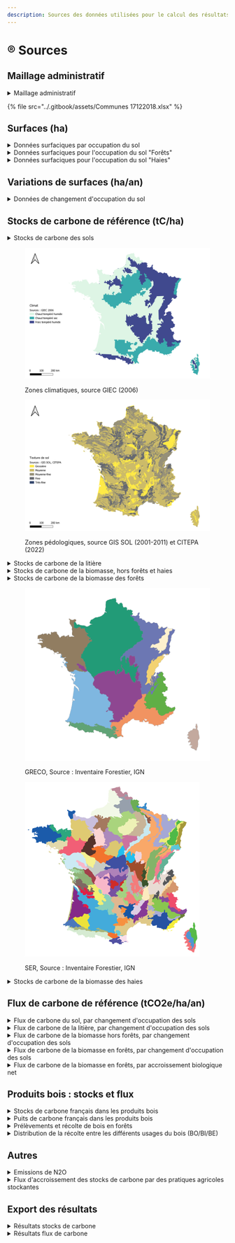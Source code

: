 ```yaml
---
description: Sources des données utilisées pour le calcul des résultats ALDO.
---
```


# ®️ Sources

## Maillage administratif

<details>

<summary>Maillage administratif</summary>

Le maillage administratif utilisé dans ALDO est le millésime communal officiel du 17 décembre 2018 fournit par l'IGN :&#x20;

Le fichier _IGN ADMIN EXPRESS® 17122018_ est disponible au téléchargement pour que chaque territoire puisse vérifier la liste de ses communes :



</details>

{% file src="../.gitbook/assets/Communes 17122018.xlsx" %}

## Surfaces (ha)

<details>

<summary>Données surfaciques par occupation du sol</summary>

Corine Land Cover (CLC) est un inventaire biophysique de l’occupation des sols et de son évolution selon une nomenclature en 44 postes. Cet inventaire est produit par interprétation visuelle d'images satellite. CLC permet de cartographier des unités homogènes d’occupation des sols d’une surface minimale de 25 ha. Les millésimes 1990, 2000, 2006, 2012 et 2018 ont été réalisés.

ALDO propose les données surfaciques issues de Corine Land Cover, 2018.

Plusieurs compléments importants :

* Il est possible de remplacer cet inventaire de l'occupation du sol par des données plus fines de bases de données locales ou régionales, dans l'onglet [configuration](../configuration/configuration-manuelle.md#mises-a-jour-des-surfaces-doccupation-du-sol).
* Corine Land Cover est utilisée pour les surfaces de chaque typologie d'occupation du sol utilisée dans ALDO, sauf pour les Forêts et Haies. Voir ci-dessous.
* L'affectation entre la nomenclature ALDO et les typologies de Corine Land Cover est expliqué [ici](definitions.md#typologies-doccupation-du-sol). La répartition des sous-catégories de sols artificiels est propre à ALDO et est expliqué [ici.](../configuration/configuration-manuelle.md#hypotheses-de-repartition-des-surfaces-des-sols-artificialises)

</details>

<details>

<summary>Données surfaciques pour l'occupation du sol "Forêts"</summary>

La BD Forêt® de l'IGN (Institut national de l'information géographique et forestière) est un référentiel géographique forestier nomenclature nationale de 32 postes. Cet inventaire est réalisé par photo-interprétation d’images en infrarouge couleurs de la BD ORTHO®. Elle attribue à chaque plage cartographiée de plus de 0,5 ha un type de formation végétale.&#x20;

Il y a donc un gain de précision important par rapport aux données surfaciques des forêts de Corine Land Cover.

ALDO propose les données surfaciques issues de la BD Forêt® V2, 2018. Les surfaces sont exprimées par composition selon le type de peuplement (feuillus, mixtes, conifères ou peupleraies)

Il est possible de remplacer cet inventaire de l'occupation du sol par des données plus fines de bases de données locales ou régionales, dans l'onglet [configuration](../configuration/configuration-manuelle.md#mises-a-jour-des-surfaces-doccupation-du-sol).

</details>

<details>

<summary>Données surfaciques pour l'occupation du sol "Haies"</summary>

La typologie Haies n'existe pas dans Corine Land Cover. Des données complémentaires sont donc utilisées :

* Dans les versions précédentes d'ALDO, les surfaces de haies étaient issues d'un croisement des données du Référentiel Parcellaire Graphique 2018 et de la couche végétation de la BD TOPO® de l'IGN par l'Observatoire du Développement Rural de l'INRA (réalisée en 2018).
* :new: **Important** : les données surfaciques pour l'occupation du sol "Haies" sont actualisées dans la version CHANTERELLE 2023 et remplacées par l'utilisation de la BD Haies® de l'IGN (Institut national de l'information géographique et forestière). La BD Haies® permet d'obtenir des linéaires (km) de haies. Les travaux d'adaptation de l'INRAE en 2022 permettent d'affecter ces linéaires pour chaque territoire et chaque occupation du sol CLC.&#x20;

Ces linéaires ne peuvent pas **s'ajouter** à la surface totale du territoire détectée par Corine Land Cover. On considère donc que ces haies sont implantées **sur** des surfaces déjà inclues dans l'occupation du sol CLC. C'est pourquoi on parle en général de "_Haies associées aux activités agricoles_".&#x20;

L'outil ALDO propose dans le menu déroulant associé aux Haies le détail d'implantation du _linéaire haies par typologie du sol (km)_. Plus d'explication dans la rubrique dédiée aux [spécificités des haies.](../stocks/specificites-haies.md)



</details>



## Variations de surfaces (ha/an)

<details>

<summary>Données de changement d'occupation du sol</summary>

Corine Land Cover (CLC), [décrit ci-dessus](sources.md#donnees-surfaciques-par-occupation-du-sol), fournit également l'inventaire des changement d'occupation du sol entre deux millésimes.

ALDO propose les données surfaciques des changements d'occupation du sol issus de Corine Land Cover, observés entre 2012 et 2018. Les autres millésimes ne sont pas consultables car ils nécessiteraient de prendre en compte [la dynamique du carbone dans les sols.](../complements/perimetre-et-limites.md#dynamique-du-carbone-des-sols)

Il est possible de remplacer cet inventaire par des données plus fines de bases de données locales ou régionales, en suivant les recommandations de l'onglet [configuration](../configuration/configuration-manuelle.md#mises-a-jour-des-surfaces-doccupation-du-sol).

A noter l'absence de données sur l'évolution du linéaire de haies en France. Si ces données surfaciques sur l'évolution du linéaire de haies sont connues sur votre territoire d'étude, vous pouvez les ajouter dans la rubrique [pratiques agricoles](../pratiques-agricoles/pratiques-agricoles.md#5-haies-sur-cultures-60-metres-lineaires-par-ha-ou-sur-prairies-prairies-100-metres-lineaires-par-ha) pour une prise en compte dans votre diagnostic ALDO.

[Occupation du sol](definitions.md#typologies-doccupation-du-sol) -> Toutes, hors haies

</details>



## Stocks de carbone de référence (tC/ha)

<details>

<summary>Stocks de carbone des sols</summary>

Les stocks de référence pour les sols sont issus de données du Réseau de Mesures de la Qualité des Sols (RMQS) du GIS-SOL entre 2001 et 2011 et calculés par occupation du sol et par grande région pédoclimatique.

Les cartes ci-dessous représentent les zones pédologiques et les zones climatiques de France, qui, une fois regroupées, fournissent les zones pédoclimatiques. En fonction de l'emplacement du territoire, les occupations du sol n'auront donc pas les mêmes stocks de référence à l'hectare.

Les zones pédoclimatiques sont définies selon les lignes directrices du GIEC en fonction de classes de texture et de climat, et en cohérence avec les travaux du CITEPA. La zone pédoclimatique majoritaire est affectée à chaque territoire conformément aux travaux du CITEPA.

Voici les différentes zones pédoclimatiques possibles utilisées dans ALDO :

1. Texture Grossière
   * Climat chaud tempéré humide
   * Climat chaud tempéré sec
   * Climat frais tempéré humide
2. Texture Moyenne
   * Climat chaud tempéré humide
   * Climat chaud tempéré sec
   * Climat frais tempéré humide
3. Texture Moyenne-fine
   * Climat chaud tempéré humide
   * Climat chaud tempéré sec
   * Climat frais tempéré humide
4. Texture Fine
   * Climat chaud tempéré humide
   * Climat chaud tempéré sec&#x20;
   * Climat frais tempéré humide
5.  Texture Très-fine

    * 5.1 Climat chaud tempéré humide
    * 5.3 Climat frais tempéré humide



[Réservoir](definitions.md#reservoirs) ALDO -> **Sol**

[Occupation du sol](definitions.md#typologies-doccupation-du-sol) -> Toutes, hors haies

</details>

<div>

<figure><img src="../.gitbook/assets/ALDO_carte_climat.png" alt=""><figcaption><p>Zones climatiques, source GIEC (2006)</p></figcaption></figure>

 

<figure><img src="../.gitbook/assets/ALDO_carte_texture_sol.png" alt=""><figcaption><p>Zones pédologiques, source GIS SOL (2001-2011) et CITEPA (2022)</p></figcaption></figure>

</div>

<details>

<summary>Stocks de carbone de la litière</summary>

Les stocks de référence pour la litière sont issues d'une revue de la littérature :

* Stock moyens de carbone par ha de la litière - Compte rendu de l’Académie d’Agriculture de France – Vol. 85, n°6, 1999

Ces données sont utilisées comme une moyenne nationale. Seules les typologies "Forêts" contiennent le réservoir "Litière".

[Réservoir](definitions.md#reservoirs) ALDO -> Litière

[Occupation du sol](definitions.md#typologies-doccupation-du-sol) -> Forêts

</details>

<details>

<summary>Stocks de carbone de la biomasse, hors forêts et haies</summary>

Les stocks de référence pour la biomasse (hors forêts, hors haies) sont issues d'une revue de la littérature :&#x20;

* IFN/FCBA/SOLAGRO – Biomasse forestière, populicole et bocagère disponible pour l'énergie à l'horizon 2020, Novembre 2009

Ces données sont obtenues par inter-régions. Elles sont utilisées pour les typologies de biomasse hors haies et forêts à savoir : vignes, vergers, prairies arbustives, prairies arborées, sols artificiels arbustifs, sols artificiels arborés.

[Réservoir](definitions.md#reservoirs) ALDO -> **Biomasse**

[Occupation du sol](definitions.md#typologies-doccupation-du-sol) -> Toutes, hors forêts et haies

</details>

<details>

<summary>Stocks de carbone de la biomasse des forêts</summary>

Les stocks de référence à l’hectare de la biomasse en forêt sont issus de l’inventaire forestier de l’IGN mené entre 2016 et 2020 et calculés par typologie de forêt et par sylvo- écorégion et grande région écologique.

Les données **de biomasse sur pied (vivante) et de bois mort** sont obtenues, à l'hectare, par composition (feuillu, conifère, mixte, peupleraie). Ces données sont exprimées par groupement de sylvo- écorégion (SER) lorsque les données sont statistiquement significatives, ou, dans le cas contraire, par Grande Région Ecologique (GRECO).

Les SER sont des subdivisions des GRECO, comme le montre les cartographies ci-dessous.

[Réservoir](definitions.md#reservoirs) ALDO -> Biomasse

[Occupation du sol](definitions.md#typologies-doccupation-du-sol) -> Forêts

</details>

<div>

<figure><img src="../.gitbook/assets/carte_GRECO2.gif" alt=""><figcaption><p>GRECO, Source : Inventaire Forestier, IGN</p></figcaption></figure>

 

<figure><img src="../.gitbook/assets/inventaire_ser.png" alt=""><figcaption><p>SER, Source : Inventaire Forestier, IGN</p></figcaption></figure>

</div>

<details>

<summary>Stocks de carbone de la biomasse des haies</summary>

:new: **Important** : La BD Haies® de l'IGN (Institut national de l'information géographique et forestière) permet d'obtenir des linéaires (km) de haies. Les travaux d'adaptation de l'INRAE en 2022 permettent d'affecter ces linéaires pour chaque territoire et chaque occupation du sol CLC.&#x20;

Ces linéaires sont affectés au stock de référence de biomasse aérienne et racinaire (tC/km) par département, répertorié par l'étude [_Stocks de bois et de carbone dans les haies bocagères françaises_](https://librairie.ademe.fr/changement-climatique-et-energie/5388-stocks-de-bois-et-de-carbone-dans-les-haies-bocageres-francaises.html) publiée par l'IGN en février 2022. L'étude couvre 31 départements bocagers.&#x20;

Pour les départements non couverts, une valeur moyenne nationale est affectée par défaut (101 tC/km).

:new: <mark style="color:yellow;">Une extension de l'étude sur les départements restants est en projet pour 2024.</mark>

[Réservoir](definitions.md#reservoirs) ALDO -> Biomasse

[Occupation du sol](definitions.md#typologies-doccupation-du-sol) -> Haies

</details>



## Flux de carbone de référence (tCO2e/ha/an)

<details>

<summary>Flux de carbone du sol, par changement d'occupation des sols</summary>

Lors d'un changement d'occupation du sol, il s'agit théoriquement d'affecter à la [surface concernée](sources.md#donnees-de-changement-doccupation-du-sol), la différence entre les [stocks de référence](sources.md#stocks-de-carbone-de-reference-tc-ha) (données RMQS du GIS SOL) de chacune des deux typologies d'occupation du sol. C'est le cas lors de l'atteinte rapide de l'équilibre de carbone du sol à l'état final, par exemple l'artificialisation du sol : le flux de référence appliqué sur l'année considérée est égal au stock final - stock initial.

Cependant, les dynamiques de stockage et de déstockage de carbone sont asymétriques. Selon les travaux d'Arrouays et al. 2002, les sols déstockent beaucoup plus vite qu'ils ne stockent. Plus d'explications dans la [méthode de calcul.](../flux/methode-generale.md)

ALDO propose ainsi des flux de référence déterminés à partir d'un **traitement ADEME** des stocks de référence (exprimés par occupation du sol et par zone pédoclimatique) selon la méthode de calcul développée par l'INRA dans Arrouays et al. 2002.

Source : Arrouays et al. Stocker du carbone dans les sols agricoles de France (2002) & traitement ADEME (Thomas Eglin, 2018)

[Réservoir](definitions.md#reservoirs) ALDO -> Sols

[Occupation du sol](definitions.md#typologies-doccupation-du-sol) -> Toutes, hors haies

</details>

<details>

<summary>Flux de carbone de la litière, par changement d'occupation des sols</summary>

Les flux de référence pour la litière sont issues d'une revue de la littérature, présentée ci-dessus ([stock de référence de la litière](sources.md#stocks-de-carbone-de-la-litiere)).

Ces données sont utilisées comme une moyenne nationale.&#x20;

Pour rappel, seules les typologies "Forêts" contiennent le réservoir "Litière". Les flux sont considérés instantanés, conformément à la méthode de calcul du CITEPA (guide OMINEA, 2017).

[Réservoir](definitions.md#reservoirs) ALDO -> Litière

[Occupation du sol](definitions.md#typologies-doccupation-du-sol) -> Forêts

</details>

<details>

<summary>Flux de carbone de la biomasse hors forêts, par changement d'occupation des sols</summary>

Les flux de référence pour la biomasse aérienne et racinaire des typologies d'occupation du sol hors forêts, sont issues d'une revue de la littérature, présentée ci-dessus ([stock de référence de la biomasse hors forêts)](sources.md#stocks-de-carbone-de-la-biomasse-hors-forets-et-haies).

Ces données sont exprimées par inter-régions (nord-est, nord-ouest, centre-est, sud-est et sud-ouest).&#x20;

En cas de séquestration supplémentaire (captation), la différence de stock de référence (de la biomasse) entre la typologie initiale et finale est divisé par 20 ans pour avoir un flux annuel, conformément à la méthode de calcul du CITEPA (guide OMINEA, 2017).

En cas de perte, selon cette même méthode de calcul, le flux est considéré instantané.

[Réservoir](definitions.md#reservoirs) ALDO -> Biomasse

[Occupation du sol](definitions.md#typologies-doccupation-du-sol) -> Toutes, hors forêts et haies

</details>

<details>

<summary>Flux de carbone de la biomasse en forêts, par changement d'occupation des sols</summary>

Si le changement d'occupation du sol aboutit à une augmentation de la surface forestière (afforestation), le flux de référence associé à cette surface[ est déjà pris en compte](sources.md#flux-de-carbone-de-la-biomasse-en-forets-par-accroissement-net) ci-dessous.

Si le changement d'occupation du sol aboutit à une perte de surface forestière (déboisement, déforestation), le déstockage engendré est calculé de la manière suivante : ALDO applique la différence entre le stock de référence de la typologie initiale et de la typologie finale (réservoir biomasse). Ce flux (émission) est considéré instantané.

[Réservoir](definitions.md#reservoirs) ALDO -> Biomasse

[Occupation du sol](definitions.md#typologies-doccupation-du-sol) -> Forêts

</details>

<details>

<summary>Flux de carbone de la biomasse en forêts, par accroissement biologique net</summary>

Des flux de carbone ont lieux dans les forêts, même à surface constante : il est ici question du bilan calculé en soustrayant à l’accroissement biologique des forêts, la mortalité et les prélèvements de bois.

Ces flux de carbone de la biomasse vivante (aérienne et racinaire) sont issus de l'inventaire forestier de l'IGN, [décrit ci-dessus.](sources.md#stocks-de-carbone-de-la-biomasse-des-forets)

Les nouvelles campagnes de mesures, menées entre 2016 et 2020 permettent d'obtenir des flux de référence de la biomasse en forêts à partir du bilan entre **les données d’accroissement biologique, de mortalité et de prélèvement.**

Comme pour les stocks, ces données sont obtenues, à l'hectare, par composition (feuillu, conifère, mixte, peupleraie) et sont calculées par groupement de sylvo- écorégion (SER) lorsque les données sont statistiquement significatives, ou, dans le cas contraire, par Grande Région Ecologique (GRECO).

[Réservoir](definitions.md#reservoirs) ALDO -> Biomasse

[Occupation du sol](definitions.md#typologies-doccupation-du-sol) -> Forêts

</details>



## Produits bois : stocks et flux

<details>

<summary>Stocks de carbone français dans les produits bois</summary>

Ces données proviennent de l'inventaire national d'émissions de GES réalisé par le CITEPA. L'édition utilisée est l'inventaire publié au printemps 2021 (couvrant la période 1990-2019).

:new: <mark style="color:yellow;">Ces chiffres seront annulés et remplacés par toute nouvelle édition.</mark>

Plus précisément, il s'agit des résultats du sous-secteur "Produits Bois" au sein du secteur UTCATF.

Entre l'édition utilisée initialement dans ALDO et l'édition utilisée ici, la méthode de calcul des Produits Bois a évolué. Initialement, la méthode utilisait une fonction "gamma" pour estimer l'évolution dans le temps des durées de vies des produits. Depuis, pour des raisons d'harmonisation européenne, la méthode utilise une cinétique d'ordre 1 telle que préconisée par le GIEC. Par ailleurs, les données sources (notamment les données statistiques de production de sciages) ont aussi été en partie mise à jour par les services statistiques du ministère de l'Agriculture.

En savoir plus : Citepa, [rapport Ominea. ](https://www.citepa.org/fr/ominea/)

Les données obtenues sont l'estimation des **stocks** dans les produits bois BO (sciages) et BI (panneaux, papiers) sur le territoire de France Métropolitaine, exprimés en tC (moyenne 2016-2019)

</details>

<details>

<summary>Puits de carbone français dans les produits bois</summary>

Comme pour les [Stocks de carbone français dans les produits bois](sources.md#stocks-de-carbone-francais-dans-les-produits-bois), ces données proviennent de l'inventaire national d'émissions de GES réalisé par le CITEPA. L'édition utilisée est l'inventaire publié au printemps 2021 (couvrant la période 1990-2019).

Les données obtenues sont l'estimation des **flux** dans les produits bois BO (sciages) et BI (panneaux, papiers) sur le territoire de France Métropolitaine, exprimés en tCO2e (moyenne 2016-2019)

</details>

<details>

<summary>Prélèvements et récolte de bois en forêts</summary>

Comme décrit [ci-dessus](sources.md#flux-de-carbone-de-la-biomasse-en-forets-par-accroissement-net), l'inventaire forestier de l'IGN, par des campagnes de mesures, menées entre 2016 et 2020, fournit des données d’accroissement biologique, de mortalité **et de prélèvement.**

Ces données sont exprimées ici à l'hectare. Elles permettent d'estimer une récolte théorique locale en suivant [la méthode détaillée ici.](../stocks/specificites-produits-bois.md#estimation-theorique-des-quantites-de-produits-bois-recoltees-par-categorie-bo-bi-du-territoire-et-d)

</details>

<details>

<summary>Distribution de la récolte entre les différents usages du bois (BO/BI/BE)</summary>

L'AGRESTE fournit des valeurs moyennes annuelles 2016 - 2020 pour :&#x20;

* La récolte commercialisée de BO/BI/BE dans chacune des 13 régions administratives
* L'estimation de la récolte non commercialisée de BE à l'échelle de la France<mark style="color:green;">.</mark> La récolte non commercialisée de BE par région administrative est estimée par différence entre la récolte totale par région administrative calculée en soustrayant les pertes d’exploitation aux données de prélèvements moyens fournies par l'IGN et la récolte commercialisée par région administrative issue de la base de donnée AGRESTE.

La proportion de récolte BO/BI/BE par ancienne région administrative est ainsi calculée, et cette proportion est appliquée à la récolte théorique locale en suivant [la méthode détaillée ici](../stocks/specificites-produits-bois.md#estimation-theorique-des-quantites-de-produits-bois-recoltees-par-categorie-bo-bi-du-territoire-et-d).

</details>

## Autres

<details>

<summary>Emissions de N2O</summary>

IPCC, Lignes directrices pour les inventaires nationaux de gaz à effet de serre,  2006

</details>

<details>

<summary>Flux d'accroissement des stocks de carbone par des pratiques agricoles stockantes</summary>

L'outil ALDO propose une estimation des flux d'accroissement des stocks de carbone des sols et de la biomasse, par la mise en place de certaines pratiques, issue de la littérature :

* [Quelle contribution de l’agriculture française à la réduction des émissions de gaz à effet de serre ?](https://librairie.ademe.fr/changement-climatique-et-energie/3468-quelle-contribution-de-l-agriculture-francaise-a-la-reduction-des-emissions-de-gaz-a-effet-de-serre-.html) étude INRA (Pellerin et al. 2013)

Cette étude INRA "Quelle contribution de l’agriculture française à la réduction des émissions de gaz à effet de serre ?" identifie 10 pratiques clés et analyse leur potentiel d'accroissement des stocks de carbone en lien avec leur potentiel d'atténuation d'autres GES importants (émissions indirectes et induites) et leurs coûts techniques, entre autres.

Ces flux de référence pour les pratiques agricoles stockantes sont des valeurs moyennes nationales.

Ces pratique sont expliquées plus en détails dans [la rubrique dédiée.](../pratiques-agricoles/pratiques-agricoles.md)

</details>



## Export des résultats

<details>

<summary>Résultats stocks de carbone</summary>

Les données de sortie d'ALDO sont fournies en export sur [data.ademe.fr](https://data.ademe.fr/datasets?q=ALDO)

Cette base de données "stocks" présente pour chacune des communes métropolitaines françaises (millésime 2018) :

* Les surfaces d'occupation du sol (ha) selon la nomenclature ALDO
* Les stocks de référence unitaires (tC/ha) pour chaque typologie d'occupation du sol
* Les valeurs de stocks (tC) pour chaque typologie d'occupation du sol (et pour chaque commune).

</details>

<details>

<summary>Résultats flux de carbone</summary>

Les données de sortie d'ALDO sont fournies en export sur [data.ademe.fr](https://data.ademe.fr/datasets?q=ALDO)

Cette base de données "flux" est divisée en 3 fichiers distincts pour des raisons de poids. Elle présente pour chacune des communes métropolitaines françaises (millésime 2018) :

* flux1\_changements-surfaces : Les variations de surfaces d'occupation du sol (ha/an) selon la nomenclature ALDO, et les flux totaux (tCO2e/an) correspondants en multipliant ces variations (ha/an) avec les flux unitaires (fichier flux2).
* flux2\_unitaire-changements-surfaces : Les flux de référence unitaires (tCO2e/ha) pour chaque changement d'occupation du sol. Ils sont des delta entre le stock unitaire (tC/ha) des occupations initiales et finales (en tenant compte de la durée d'application de ces flux et de la conversion de tC en tCO2e)
* flux3\_accroissement-biomasse - produits bois: Les valeurs de surfaces (ha), de flux de référence unitaires (tCO2e/ha/an) et de flux totaux (tCO2e/an) pour chaque occupation du sol forestière (et pour chaque commune). Ainsi que les flux annuels de produits bois (bois d'œuvre et bois d'industrie) en tCO2e/an.

Important : la valeur de flux total de chaque commune est contenue dans flux1 (colonne M). Il s'agit de la somme des flux liés au changement de surfaces (flux1 et flux2) et des flux liés à l'accroissement de la biomasse (flux3) et aux produits bois (flux 3).

</details>
